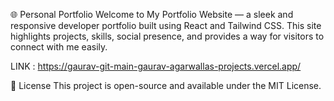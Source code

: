 🌐 Personal Portfolio
Welcome to My Portfolio Website — a sleek and responsive developer portfolio built using React and Tailwind CSS. This site highlights projects, skills, social presence, and provides a way for visitors to connect with me easily.

LINK : https://gaurav-git-main-gaurav-agarwallas-projects.vercel.app/

📜 License
This project is open-source and available under the MIT License.

